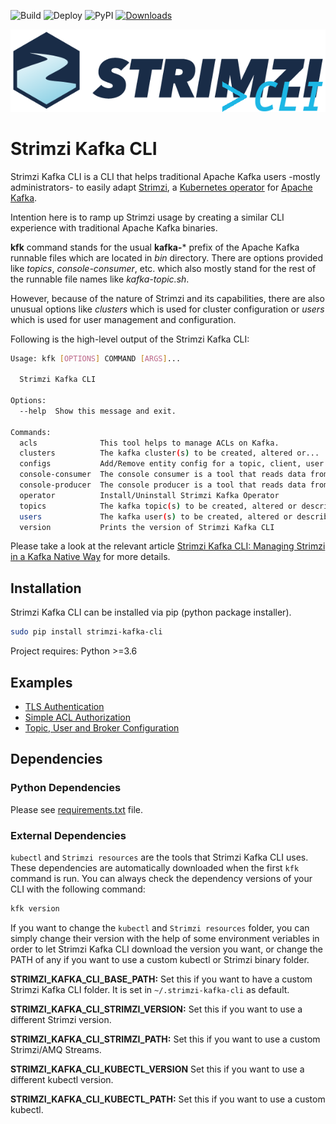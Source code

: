 ![Build](https://github.com/systemcraftsman/strimzi-kafka-cli/workflows/Build/badge.svg) ![Deploy](https://github.com/systemcraftsman/strimzi-kafka-cli/workflows/Deploy/badge.svg) ![PyPI](https://img.shields.io/pypi/v/strimzi-kafka-cli) [![Downloads](https://pepy.tech/badge/strimzi-kafka-cli)](https://pepy.tech/project/strimzi-kafka-cli)

![strimzi cli](https://raw.githubusercontent.com/systemcraftsman/strimzi-kafka-cli/master/logo/strimzi_cli.png)

# Strimzi Kafka CLI

Strimzi Kafka CLI is a CLI that helps traditional Apache Kafka users
-mostly administrators- to easily adapt [Strimzi](https://strimzi.io/),
a [Kubernetes
operator](https://operatorhub.io/operator/strimzi-kafka-operator) for
[Apache Kafka](https://kafka.apache.org/).

Intention here is to ramp up Strimzi usage by creating a similar CLI
experience with traditional Apache Kafka binaries.

**kfk** command stands for the usual **kafka-**\* prefix of the
Apache Kafka runnable files which are located in *bin* directory. There
are options provided like *topics*, *console-consumer*, etc. which also
mostly stand for the rest of the runnable file names like
*kafka-topic.sh*.

However, because of the nature of Strimzi and its capabilities, there
are also unusual options like *clusters* which is used for
cluster configuration or *users* which is used for user management and
configuration.

Following is the high-level output of the Strimzi Kafka CLI:

``` bash
Usage: kfk [OPTIONS] COMMAND [ARGS]...

  Strimzi Kafka CLI

Options:
  --help  Show this message and exit.

Commands:
  acls              This tool helps to manage ACLs on Kafka.
  clusters          The kafka cluster(s) to be created, altered or...
  configs           Add/Remove entity config for a topic, client, user or...
  console-consumer  The console consumer is a tool that reads data from...
  console-producer  The console producer is a tool that reads data from...
  operator          Install/Uninstall Strimzi Kafka Operator
  topics            The kafka topic(s) to be created, altered or described.
  users             The kafka user(s) to be created, altered or described.
  version           Prints the version of Strimzi Kafka CLI
```

Please take a look at the relevant article [Strimzi Kafka CLI: Managing Strimzi in a Kafka Native Way](https://www.systemcraftsman.com/2020/08/25/strimzi-kafka-cli-managing-strimzi-in-a-kafka-native-way/) for more details.

## Installation

Strimzi Kafka CLI can be installed via pip (python package installer).

``` bash
sudo pip install strimzi-kafka-cli
```

Project requires: Python >=3.6

## Examples

* [TLS Authentication](https://github.com/systemcraftsman/strimzi-kafka-cli/tree/master/examples/2_tls_authentication)
* [Simple ACL Authorization](https://github.com/systemcraftsman/strimzi-kafka-cli/tree/master/examples/3_simple_acl_authorization)
* [Topic, User and Broker Configuration](https://github.com/systemcraftsman/strimzi-kafka-cli/tree/master/examples/4_configuration)

## Dependencies
### Python Dependencies
Please see [requirements.txt](https://github.com/systemcraftsman/strimzi-kafka-cli/blob/master/requirements.txt) file.
### External Dependencies
`kubectl` and `Strimzi resources` are the tools that Strimzi Kafka CLI uses. These dependencies are automatically downloaded when the first `kfk` command is run. You can always check the dependency versions of your CLI with the following command:

``` bash
kfk version
```

If you want to change the `kubectl` and `Strimzi resources` folder, you can simply change their version with the help of some environment veriables in order to let Strimzi Kafka CLI download the version you want, or change the PATH of any if you want to use a custom kubectl or Strimzi binary folder.

**STRIMZI_KAFKA_CLI_BASE_PATH:** Set this if you want to have a custom Strimzi Kafka CLI folder. It is set in `~/.strimzi-kafka-cli` as default.

**STRIMZI_KAFKA_CLI_STRIMZI_VERSION:** Set this if you want to use a different Strimzi version.

**STRIMZI_KAFKA_CLI_STRIMZI_PATH:** Set this if you want to use a custom Strimzi/AMQ Streams.

**STRIMZI_KAFKA_CLI_KUBECTL_VERSION** Set this if you want to use a different kubectl version.

**STRIMZI_KAFKA_CLI_KUBECTL_PATH:** Set this if you want to use a custom kubectl.
